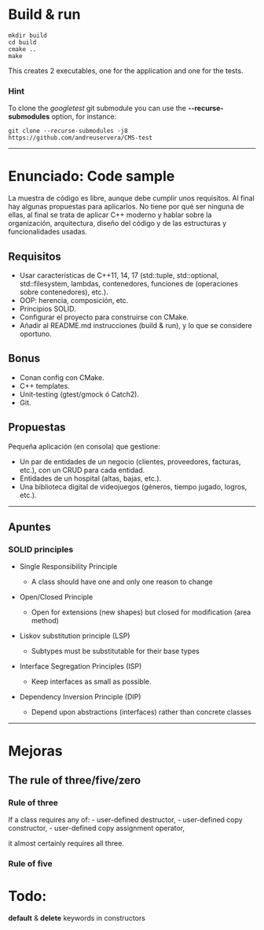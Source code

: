 
# Build & run
```
mkdir build
cd build
cmake ..
make
```
This creates 2 executables, one for the application and one for the tests.


### Hint
To clone the *googletest* git submodule you can use the **--recurse-submodules** option, for instance:
```
git clone --recurse-submodules -j8 https://github.com/andreuservera/CMS-test
```
***

# Enunciado: Code sample

La muestra de código es libre, aunque debe cumplir unos requisitos. Al final hay algunas propuestas para aplicarlos. No tiene por qué ser ninguna de ellas, al final se trata de aplicar C++ moderno y hablar sobre la organización, arquitectura, diseño del código y de las estructuras y funcionalidades usadas.

## Requisitos
* Usar características de C++11, 14, 17 (std::tuple, std::optional, std::filesystem, lambdas, contenedores, funciones de <algorithm> (operaciones sobre contenedores), etc.).
* OOP: herencia, composición, etc.
* Principios SOLID.
* Configurar el proyecto para construirse con CMake.
* Añadir al README.md instrucciones (build & run), y lo que se considere oportuno.

## Bonus
* Conan config con CMake.
* C++ templates.
* Unit-testing (gtest/gmock ó Catch2).
* Git.

## Propuestas

Pequeña aplicación (en consola) que gestione:
* Un par de entidades de un negocio (clientes, proveedores, facturas, etc.), con un CRUD para cada entidad.
* Entidades de un hospital (altas, bajas, etc.).
* Una biblioteca digital de videojuegos (géneros, tiempo jugado, logros, etc.).

*****************************************************************************************************************

## Apuntes
### SOLID principles
- Single Responsibility Principle
    + A class should have one and only one reason to change

- Open/Closed Principle 
    + Open for extensions (new shapes) but closed for modification (area method)

- Liskov substitution principle (LSP)
    + Subtypes must be substitutable for their base types

- Interface Segregation Principles (ISP)
    + Keep interfaces as small as possible.

- Dependency Inversion Principle (DIP)
    + Depend upon abstractions (interfaces) rather than concrete classes


*****************************************************************************************************************
# Mejoras
## The rule of three/five/zero
### Rule of three
If a class requires any of:
    - user-defined destructor,
    - user-defined copy constructor,
    -  user-defined copy assignment operator,

 it almost certainly requires all three.

### Rule of five


# Todo:
**default** & **delete** keywords in constructors

